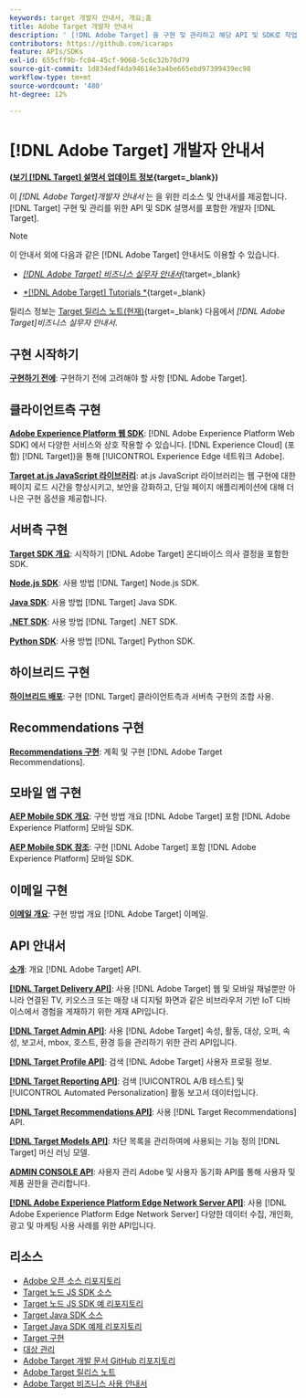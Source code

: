 ```yaml
---
keywords: target 개발자 안내서, 개요;홈
title: Adobe Target 개발자 안내서
description: ' [!DNL Adobe Target] 을 구현 및 관리하고 해당 API 및 SDK로 작업하려면 어떻게 해야 합니까?'
contributors: https://github.com/icaraps
feature: APIs/SDKs
exl-id: 655cff9b-fc04-45cf-9068-5c6c32b70d79
source-git-commit: 1d834edf4da94614e3a4be665ebd97399439ec98
workflow-type: tm+mt
source-wordcount: '480'
ht-degree: 12%

---
```


# [!DNL Adobe Target] 개발자 안내서

**([보기 [!DNL Target] 설명서 업데이트 정보](https://experienceleague.adobe.com/docs/target/using/release-notes/doc-change.html){target=_blank})**

이 *[!DNL Adobe Target]개발자 안내서* 는 을 위한 리소스 및 안내서를 제공합니다. [!DNL Target] 구현 및 관리를 위한 API 및 SDK 설명서를 포함한 개발자 [!DNL Target].

>[!NOTE]
>
>이 안내서 외에 다음과 같은 [!DNL Adobe Target] 안내서도 이용할 수 있습니다.
>
>* [*[!DNL Adobe Target] 비즈니스 실무자 안내서&#x200B;*](https://experienceleague.adobe.com/docs/target/using/target-home.html?lang=ko_KR){target=_blank}
>
>* [*[!DNL Adobe Target] Tutorials *](https://experienceleague.adobe.com/docs/target-learn/tutorials/overview.html?lang=ko-KR){target=_blank}
>
>릴리스 정보는 [Target 릴리스 노트(현재)](https://experienceleague.adobe.com/docs/target/using/release-notes/release-notes.html){target=_blank} 다음에서 *[!DNL Adobe Target]비즈니스 실무자 안내서*.

## 구현 시작하기

**[구현하기 전에](/help/dev/before-implement/considerations-before-you-implement-target.md)**: 구현하기 전에 고려해야 할 사항 [!DNL Adobe Target].

## 클라이언트측 구현

[**Adobe Experience Platform 웹 SDK**](/help/dev/implement/client-side/aep-web-sdk.md): [!DNL Adobe Experience Platform Web SDK] 에서 다양한 서비스와 상호 작용할 수 있습니다. [!DNL Experience Cloud] (포함) [!DNL Target])을 통해 [!UICONTROL Experience Edge 네트워크 Adobe].

[**Target at.js JavaScript 라이브러리**](/help/dev/implement/client-side/overview.md): at.js JavaScript 라이브러리는 웹 구현에 대한 페이지 로드 시간을 향상시키고, 보안을 강화하고, 단일 페이지 애플리케이션에 대해 더 나은 구현 옵션을 제공합니다.

## 서버측 구현

[**Target SDK 개요**](implement/server-side/server-side-overview.md): 시작하기 [!DNL Adobe Target] 온디바이스 의사 결정을 포함한 SDK.

[**Node.js SDK**](implement/server-side/node-js/overview.md): 사용 방법 [!DNL Target] Node.js SDK.

[**Java SDK**](implement/server-side/java/overview.md): 사용 방법 [!DNL Target] Java SDK.

[**.NET SDK**](implement/server-side/net/overview.md): 사용 방법 [!DNL Target] .NET SDK.

[**Python SDK**](implement/server-side/python/overview.md): 사용 방법 [!DNL Target] Python SDK.

## 하이브리드 구현

[**하이브리드 배포**](implement/hybrid/hybrid-overview.md): 구현 [!DNL Target] 클라이언트측과 서버측 구현의 조합 사용.

## Recommendations 구현

[**Recommendations 구현**](implement/recommendations/recommendations.md): 계획 및 구현 [!DNL Adobe Target Recommendations].

## 모바일 앱 구현

[**AEP Mobile SDK 개요**](implement/mobile/overview.md): 구현 방법 개요 [!DNL Adobe Target] 포함 [!DNL Adobe Experience Platform] 모바일 SDK.

[**AEP Mobile SDK 참조**](https://developer.adobe.com/client-sdks/documentation/): 구현 [!DNL Adobe Target] 포함 [!DNL Adobe Experience Platform] 모바일 SDK.

## 이메일 구현

[**이메일 개요**](implement/email/overview.md): 구현 방법 개요 [!DNL Adobe Target] 이메일.

## API 안내서

[**소개**](before-administer/target-api-overview.md): 개요 [!DNL Adobe Target] API.

[**[!DNL Target Delivery API]**](/help/dev/implement/delivery-api/overview.md): 사용 [!DNL Adobe Target] 웹 및 모바일 채널뿐만 아니라 연결된 TV, 키오스크 또는 매장 내 디지털 화면과 같은 비브라우저 기반 IoT 디바이스에서 경험을 게재하기 위한 게재 API입니다.

[**[!DNL Target Admin API]**](administer/admin-api/admin-api-overview-new.md): 사용 [!DNL Adobe Target] 속성, 활동, 대상, 오퍼, 속성, 보고서, mbox, 호스트, 환경 등을 관리하기 위한 관리 API입니다.

[**[!DNL Target Profile API]**](https://developers.adobetarget.com/api/#profiles): 검색 [!DNL Adobe Target] 사용자 프로필 정보.

[**[!DNL Target Reporting API]**](https://developer.adobe.com/target/administer/admin-api/#tag/Reports): 검색 [!UICONTROL A/B 테스트] 및 [!UICONTROL Automated Personalization] 활동 보고서 데이터입니다.

[**[!DNL Target Recommendations API]**](http://developers.adobetarget.com/api/recommendations/): 사용 [!DNL Target Recommendations] API.

[**[!DNL Target Models API]**](administer/models-api/models-api-overview.md): 차단 목록을 관리하여에 사용되는 기능 정의 [!DNL Target] 머신 러닝 모델.

[**ADMIN CONSOLE API**](https://developer.adobe.com/umapi/): 사용자 관리 Adobe 및 사용자 동기화 API를 통해 사용자 및 제품 권한을 관리합니다.

[**[!DNL Adobe Experience Platform Edge Network Server API]**](https://experienceleague.adobe.com/docs/experience-platform/edge-network-server-api/overview.html): 사용 [!DNL Adobe Experience Platform Edge Network Server] 다양한 데이터 수집, 개인화, 광고 및 마케팅 사용 사례를 위한 API입니다.

## 리소스

* [Adobe 오픈 소스 리포지토리](https://github.com/adobe)
* [Target 노드 JS SDK 소스](https://github.com/adobe/target-nodejs-sdk)
* [Target 노드 JS SDK 예 리포지토리](https://github.com/adobe/target-nodejs-sdk-samples)
* [Target Java SDK 소스](https://github.com/adobe/target-java-sdk)
* [Target Java SDK 예제 리포지토리](https://github.com/adobe/target-java-sdk-samples)
* [Target 구현](./before-implement/prepare-to-implement-target.md)
* [대상 관리](./before-administer/target-api-overview.md)
* [Adobe Target 개발 문서 GitHub 리포지토리](https://github.com/AdobeDocs/target-developers)
* [Adobe Target 릴리스 노트](https://experienceleague.adobe.com/docs/target/using/release-notes/release-notes.html)
* [Adobe Target 비즈니스 사용 안내서](https://experienceleague.adobe.com/docs/target/using/target-home.html?lang=ko_KR)

